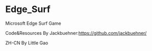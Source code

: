 # Edge_Surf
Microsoft Edge Surf Game

Code&Resources By Jackbuehner:https://github.com/jackbuehner/

ZH-CN By Little Gao
